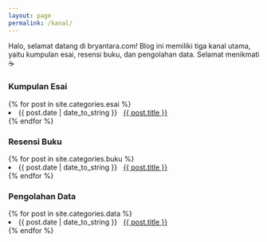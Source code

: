 ```yaml
---
layout: page
permalink: /kanal/
---
```

Halo, selamat datang di bryantara.com! Blog ini memiliki tiga kanal utama, yaitu kumpulan esai, resensi buku, dan pengolahan data. Selamat menikmati ☕

<h3>Kumpulan Esai</h3>
{% for post in site.categories.esai %}
 <li><span>{{ post.date | date_to_string }}</span> &nbsp; <a href="{{ post.url }}">{{ post.title }}</a></li>
{% endfor %}

<h3>Resensi Buku</h3>
{% for post in site.categories.buku %}
 <li><span>{{ post.date | date_to_string }}</span> &nbsp; <a href="{{ post.url }}">{{ post.title }}</a></li>
{% endfor %}

<h3>Pengolahan Data</h3>
{% for post in site.categories.data %}
 <li><span>{{ post.date | date_to_string }}</span> &nbsp; <a href="{{ post.url }}">{{ post.title }}</a></li>
{% endfor %}
